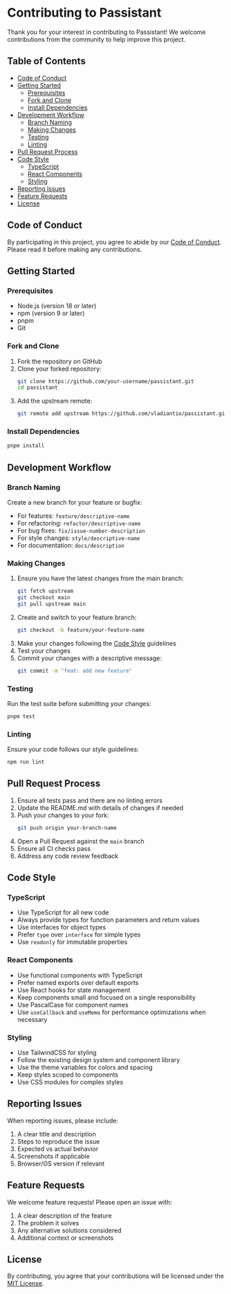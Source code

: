# Contributing to Passistant

Thank you for your interest in contributing to Passistant! We welcome contributions from the community to help improve this project.

## Table of Contents

- [Code of Conduct](#code-of-conduct)
- [Getting Started](#getting-started)
  - [Prerequisites](#prerequisites)
  - [Fork and Clone](#fork-and-clone)
  - [Install Dependencies](#install-dependencies)
- [Development Workflow](#development-workflow)
  - [Branch Naming](#branch-naming)
  - [Making Changes](#making-changes)
  - [Testing](#testing)
  - [Linting](#linting)
- [Pull Request Process](#pull-request-process)
- [Code Style](#code-style)
  - [TypeScript](#typescript)
  - [React Components](#react-components)
  - [Styling](#styling)
- [Reporting Issues](#reporting-issues)
- [Feature Requests](#feature-requests)
- [License](#license)

## Code of Conduct

By participating in this project, you agree to abide by our [Code of Conduct](CODE_OF_CONDUCT.md). Please read it before making any contributions.

## Getting Started

### Prerequisites

- Node.js (version 18 or later)
- npm (version 9 or later)
- pnpm
- Git

### Fork and Clone

1. Fork the repository on GitHub
2. Clone your forked repository:
   ```bash
   git clone https://github.com/your-username/passistant.git
   cd passistant
   ```
3. Add the upstream remote:
   ```bash
   git remote add upstream https://github.com/vladiantio/passistant.git
   ```

### Install Dependencies

```bash
pnpm install
```

## Development Workflow

### Branch Naming

Create a new branch for your feature or bugfix:

- For features: `feature/descriptive-name`
- For refactoring: `refactor/descriptive-name`
- For bug fixes: `fix/issue-number-description`
- For style changes: `style/descriptive-name`
- For documentation: `docs/description`

### Making Changes

1. Ensure you have the latest changes from the main branch:
   ```bash
   git fetch upstream
   git checkout main
   git pull upstream main
   ```
2. Create and switch to your feature branch:
   ```bash
   git checkout -b feature/your-feature-name
   ```
3. Make your changes following the [Code Style](#code-style) guidelines
4. Test your changes
5. Commit your changes with a descriptive message:
   ```bash
   git commit -m "feat: add new feature"
   ```

### Testing

Run the test suite before submitting your changes:

```bash
pnpm test
```

### Linting

Ensure your code follows our style guidelines:

```bash
npm run lint
```

## Pull Request Process

1. Ensure all tests pass and there are no linting errors
2. Update the README.md with details of changes if needed
3. Push your changes to your fork:
   ```bash
   git push origin your-branch-name
   ```
4. Open a Pull Request against the `main` branch
5. Ensure all CI checks pass
6. Address any code review feedback

## Code Style

### TypeScript

- Use TypeScript for all new code
- Always provide types for function parameters and return values
- Use interfaces for object types
- Prefer `type` over `interface` for simple types
- Use `readonly` for immutable properties

### React Components

- Use functional components with TypeScript
- Prefer named exports over default exports
- Use React hooks for state management
- Keep components small and focused on a single responsibility
- Use PascalCase for component names
- Use `useCallback` and `useMemo` for performance optimizations when necessary

### Styling

- Use TailwindCSS for styling
- Follow the existing design system and component library
- Use the theme variables for colors and spacing
- Keep styles scoped to components
- Use CSS modules for complex styles

## Reporting Issues

When reporting issues, please include:

1. A clear title and description
2. Steps to reproduce the issue
3. Expected vs actual behavior
4. Screenshots if applicable
5. Browser/OS version if relevant

## Feature Requests

We welcome feature requests! Please open an issue with:

1. A clear description of the feature
2. The problem it solves
3. Any alternative solutions considered
4. Additional context or screenshots

## License

By contributing, you agree that your contributions will be licensed under the [MIT License](LICENSE).
